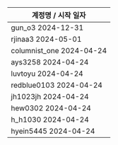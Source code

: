 | 계정명 / 시작 일자|
|--------|
| gun_o3 2024-12-31 |
| rjinaa3 2024-05-01 |
| columnist_one 2024-04-24 |
| ays3258 2024-04-24 |
| luvtoyu 2024-04-24 |
| redblue0103 2024-04-24 |
| jh1023jh 2024-04-24 |
| hew0302 2024-04-24 |
| h_h1030 2024-04-24 |
| hyein5445 2024-04-24 |
